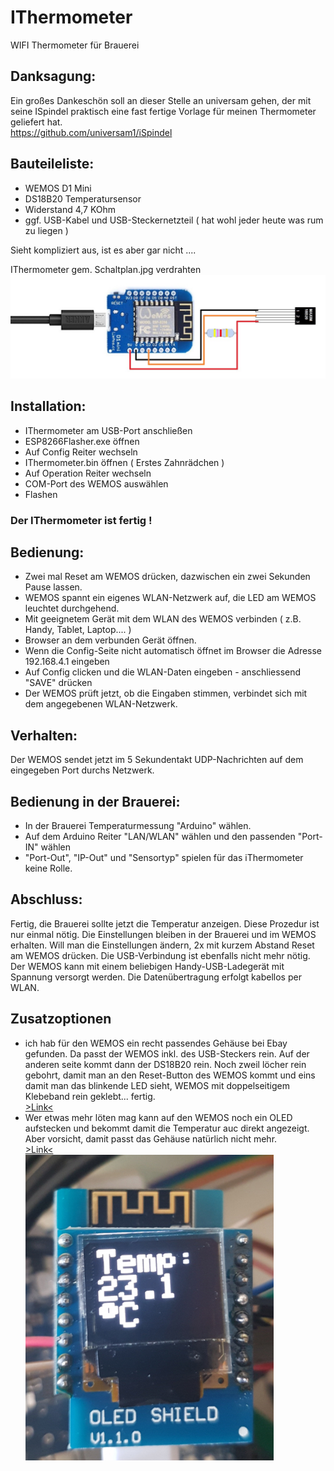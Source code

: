 # IThermometer
WIFI Thermometer für Brauerei

## Danksagung:
Ein großes Dankeschön soll an dieser Stelle an universam gehen, der mit seine ISpindel
praktisch eine fast fertige Vorlage für meinen Thermometer geliefert hat.  
https://github.com/universam1/iSpindel

## Bauteileliste:

- WEMOS D1 Mini
- DS18B20 Temperatursensor
- Widerstand 4,7 KOhm
- ggf. USB-Kabel und USB-Steckernetzteil ( hat wohl jeder heute was rum zu liegen )

Sieht kompliziert aus, ist es aber gar nicht ....

IThermometer gem. Schaltplan.jpg verdrahten
![Schaltplan](Schaltplan.jpg)

## Installation:

- IThermometer am USB-Port anschließen
- ESP8266Flasher.exe öffnen
- Auf Config Reiter wechseln
- IThermometer.bin öffnen ( Erstes Zahnrädchen )
- Auf Operation Reiter wechseln
- COM-Port des WEMOS auswählen
- Flashen

### Der IThermometer ist fertig !

## Bedienung:

- Zwei mal Reset am WEMOS drücken, dazwischen ein zwei Sekunden Pause lassen.
- WEMOS spannt ein eigenes WLAN-Netzwerk auf, die LED am WEMOS leuchtet durchgehend.
- Mit geeignetem Gerät mit dem WLAN des WEMOS verbinden ( z.B. Handy, Tablet, Laptop.... )
- Browser an dem verbunden Gerät öffnen.
- Wenn die Config-Seite nicht automatisch öffnet im Browser die Adresse 192.168.4.1 eingeben
- Auf Config clicken und die WLAN-Daten eingeben - anschliessend "SAVE" drücken
- Der WEMOS prüft jetzt, ob die Eingaben stimmen, verbindet sich mit dem angegebenen WLAN-Netzwerk.

## Verhalten:

Der WEMOS sendet jetzt im 5 Sekundentakt UDP-Nachrichten auf dem eingegeben Port durchs Netzwerk. 

## Bedienung in der Brauerei:

- In der Brauerei Temperaturmessung "Arduino" wählen.
- Auf dem Arduino Reiter "LAN/WLAN" wählen und den passenden "Port-IN" wählen
- "Port-Out", "IP-Out" und "Sensortyp" spielen für das iThermometer keine Rolle. 

## Abschluss:

Fertig, die Brauerei sollte jetzt die Temperatur anzeigen.
Diese Prozedur ist nur einmal nötig. Die Einstellungen bleiben in der Brauerei und im WEMOS erhalten.
Will man die Einstellungen ändern, 2x mit kurzem Abstand Reset am WEMOS drücken.
Die USB-Verbindung ist ebenfalls nicht mehr nötig. Der WEMOS kann mit einem beliebigen Handy-USB-Ladegerät 
mit Spannung versorgt werden.
Die Datenübertragung erfolgt kabellos per WLAN.

## Zusatzoptionen
- ich hab für den WEMOS ein recht passendes Gehäuse bei Ebay gefunden. Da passt der WEMOS inkl. des USB-Steckers rein. Auf der anderen seite kommt dann der DS18B20 rein. Noch zweil löcher rein gebohrt, damit man an den Reset-Button des WEMOS kommt und eins damit man das blinkende LED sieht, WEMOS mit doppelseitigem Klebeband rein geklebt... fertig.  
  [>Link<](http://www.ebay.de/itm/401126237744?_trksid=p2060353.m2749.l2649&ssPageName=STRK%3AMEBIDX%3AIT "Link zum Gehäuseanbieter bei Ebay")  
- Wer etwas mehr löten mag kann auf den WEMOS noch ein OLED aufstecken und bekommt damit die Temperatur auc direkt angezeigt. Aber vorsicht, damit passt das Gehäuse natürlich nicht mehr.  
  [>Link<](http://www.ebay.de/itm/WeMos-D1-mini-WiFi-OLED-0-66-I2C-TFT-Modul-ESP8266-NodeMcu-LUA-/291999752242?hash=item43fc8aa032:g:cRAAAOSwjDZYeWj1 "Link zum OLED-Anbieter bei Ebay")  
  ![OLED](OLED.jpg)
  
